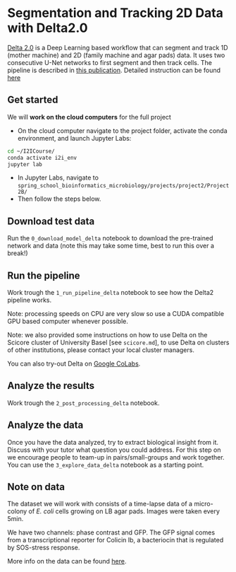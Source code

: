 # Segmentation and Tracking 2D Data with Delta2.0

[Delta 2.0](https://gitlab.com/dunloplab/delta) is a Deep Learning based workflow that can segment and track 1D (mother machine) and 2D (family machine and agar pads) data. It uses two consecutive U-Net networks to first segment and then track cells. The pipeline is described in [this publication](https://doi.org/10.1371/journal.pcbi.1009797). Detailed instruction can be found [here](https://delta.readthedocs.io/en/latest/index.html)

## Get started

We will **work on the cloud computers** for the full project

- On the cloud computer navigate to the project folder, activate the conda environment, and launch Jupyter Labs:

```bash
cd ~/I2ICourse/
conda activate i2i_env
jupyter lab
```

- In Jupyter Labs, navigate to `spring_school_bioinformatics_microbiology/projects/project2/Project2B/`
- Then follow the steps below.

## Download test data

Run the `0_download_model_delta` notebook to download the pre-trained network and data (note this may take some time, best to run this over a break!)

## Run the pipeline

Work trough the `1_run_pipeline_delta` notebook to see how the Delta2 pipeline works.

Note: processing speeds on CPU are very slow so use a CUDA compatible GPU based computer whenever possible.

Note: we also provided some instructions on how to use Delta on the Scicore cluster of University Basel [see `scicore.md`], to use Delta on clusters of other institutions, please contact your local cluster managers.

You can also try-out Delta on [Google CoLabs](https://colab.research.google.com/drive/1UL9oXmcJFRBAm0BMQy_DMKg4VHYGgtxZ).

## Analyze the results

Work trough the `2_post_processing_delta` notebook.

## Analyze the data

Once you have the data analyzed, try to extract biological insight from it. Discuss with your tutor what question you could address. For this step on we encourage people to team-up in pairs/small-groups and work together. You can use the `3_explore_data_delta` notebook as a starting point.

## Note on data

The dataset we will work with consists of a time-lapse data of a micro-colony of *E. coli* cells growing on LB agar pads. Images were taken every 5min.

We have two channels: phase contrast and GFP. The GFP signal comes from a transcriptional reporter for Colicin Ib, a bacteriocin that is regulated by SOS-stress response.

More info on the data can be found [here](https://doi.org/10.1016/j.cels.2018.03.009).
